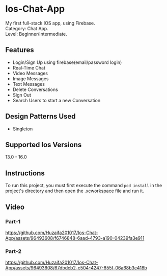 # Ios-Chat-App
My first full-stack IOS app, using Firebase.  
Category: Chat App.  
Level: Beginner/Intermediate. 

## Features
+ Login/Sign Up using firebase(email/password login)
+ Real-Time Chat
+ Video Messages
+ Image Messages
+ Text Messages
+ Delete Conversations
+ Sign Out
+ Search Users to start a new Conversation

## Design Patterns Used
+ Singleton

## Supported Ios Versions
 13.0 - 16.0

## Instructions
To run this project, you must first execute the command `pod install` in the project's directory and then open the .xcworkspace file and run it.

## Video
### Part-1

https://github.com/Huzaifa201017/Ios-Chat-App/assets/96493608/f6746848-6aad-4793-a190-04239fa3e911


### Part-2


https://github.com/Huzaifa201017/Ios-Chat-App/assets/96493608/67dbdcb2-c504-4247-855f-06a68b3c418b











